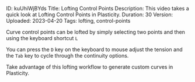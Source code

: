 ID: kuUhiWjBYds
Title: Lofting Control Points
Description: This video takes a quick look at Lofting Control Points in Plasticity.
Duration: 30
Version: 
Uploaded: 2023-04-20
Tags: lofting, control-points

Curve control points can be lofted by simply selecting two points and then using the keyboard shortcut `L`

You can press the `D` key on the keyboard to mouse adjust the tension and the `Tab` key to cycle through the continuity options.

Take advantage of this lofting workflow to generate custom curves in Plasticity.
